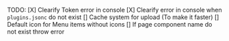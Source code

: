 TODO:
 [X] Clearify Token error in console
 [X] Clearify error in console when `plugins.jsonc` do not exist
 [] Cache system for upload (To make it faster)
 [] Default icon for Menu items without icons
 [] If page component name do not exist throw error